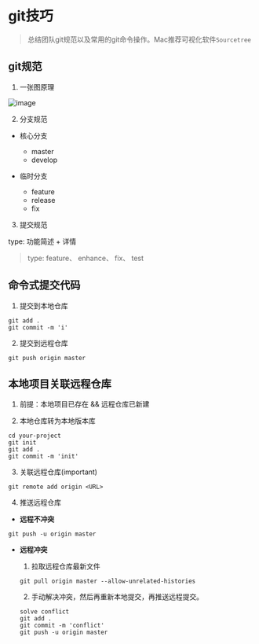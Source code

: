 # git技巧

> 总结团队git规范以及常用的git命令操作。Mac推荐可视化软件`Sourcetree`

## git规范

1. 一张图原理

![image](https://user-images.githubusercontent.com/6310131/43519854-8b1ed5c4-95c3-11e8-931f-2754963333d2.png)

2. 分支规范

  * 核心分支
    
    + master
    + develop

  * 临时分支

    + feature
    + release
    + fix

3. 提交规范

type: 功能简述 + 详情
 
 > type: feature、 enhance、 fix、 test

## 命令式提交代码

1. 提交到本地仓库 

``` shell
git add .
git commit -m 'i'
```

2. 提交到远程仓库

``` shell
git push origin master
```

## 本地项目关联远程仓库

1. 前提：本地项目已存在  && 远程仓库已新建

2. 本地仓库转为本地版本库

``` shell
cd your-project
git init
git add .
git commit -m 'init'
```

3. 关联远程仓库(important)

``` shell
git remote add origin <URL>
```

4. 推送远程仓库

  * **远程不冲突**

  ``` shell
  git push -u origin master
  ```

  * **远程冲突**
     1. 拉取远程仓库最新文件

     ``` shell
     git pull origin master --allow-unrelated-histories
     ```

     2. 手动解决冲突，然后再重新本地提交，再推送远程提交。

     ``` shell
     solve conflict
     git add .
     git commit -m 'conflict'
     git push -u origin master
     ```